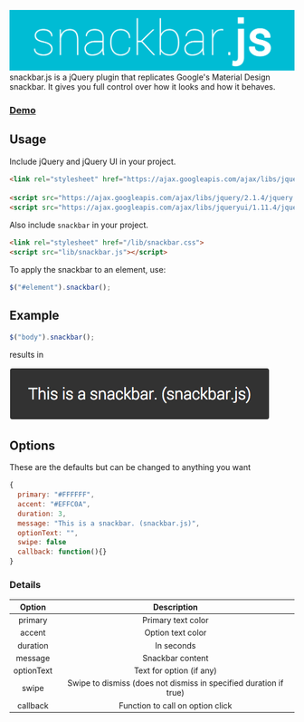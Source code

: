 ![alt tag](images/logo.png)
snackbar.js is a jQuery plugin that replicates Google's Material Design snackbar. It gives you full control over how it looks and how it behaves.

### [Demo](http://sirvar.github.io/snackbar.js/demo/)

## Usage
Include jQuery and jQuery UI in your project.
```html
<link rel="stylesheet" href="https://ajax.googleapis.com/ajax/libs/jqueryui/1.11.4/themes/smoothness/jquery-ui.css">

<script src="https://ajax.googleapis.com/ajax/libs/jquery/2.1.4/jquery.min.js"></script>
<script src="https://ajax.googleapis.com/ajax/libs/jqueryui/1.11.4/jquery-ui.min.js"></script>
```
Also include `snackbar` in your project.
```html
<link rel="stylesheet" href="/lib/snackbar.css">
<script src="lib/snackbar.js"></script>
```
To apply the snackbar to an element, use:
```javascript
$("#element").snackbar();
```

## Example
```javascript
$("body").snackbar();
```
results in

![alt tag](images/simple.png)

## Options
These are the defaults but can be changed to anything you want
```javascript
{
  primary: "#FFFFFF",
  accent: "#EFFC0A",
  duration: 3,
  message: "This is a snackbar. (snackbar.js)",
  optionText: "",
  swipe: false
  callback: function(){}
}
```

### Details
| Option      | Description   |
|:-----------:|:-------------:|
| primary | Primary text color |
| accent | Option text color |
| duration | In seconds |
| message | Snackbar content |
| optionText | Text for option (if any) |
| swipe | Swipe to dismiss (does not dismiss in specified duration if true) |
| callback | Function to call on option click |
